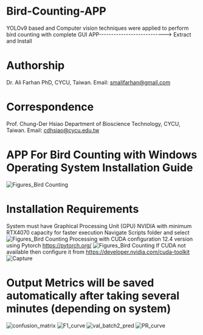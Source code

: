 # Bird-Counting-APP
YOLOv9 based and Computer vision techniques were applied to perform bird counting with complete GUI APP--------------------------->
Extract and Install
# Authorship
Dr. Ali Farhan PhD, CYCU, Taiwan. Email: smalifarhan@gmail.com
# Correspondence
Prof. Chung-Der Hsiao Department of Bioscience Technology, CYCU, Taiwan. Email: cdhsiao@cycu.edu.tw
# APP For Bird Counting with Windows Operating System Installation Guide
![Figures_Bird Counting](https://github.com/user-attachments/assets/465d3997-29aa-4a4a-acb6-45bab3b748fe)
# Installation Requirements
System must have Graphical Processing Unit (GPU) NVIDIA with minimum RTX4070 capacity for faster execution
Navigate Scripts folder and select 
![Figures_Bird Counting](https://github.com/user-attachments/assets/262687b2-86cc-494e-b52e-30952c2084cc)
Processing with CUDA configuration 12.4 version using Pytorch https://pytorch.org/
![Figures_Bird Counting](https://github.com/user-attachments/assets/7dfc2adb-b0d8-4306-af44-2136dc79d0a5)
If CUDA not available then configure it from  https://developer.nvidia.com/cuda-toolkit
![Capture](https://github.com/user-attachments/assets/c3252cbe-5aac-4a86-b0ce-0e83291a0a01)
# Output Metrics will be saved automatically after taking several minutes (depending on system)
![confusion_matrix](https://github.com/user-attachments/assets/2f40bd2a-3ff0-4bc7-a2f7-1d165a4c623e)
![F1_curve](https://github.com/user-attachments/assets/069ea98e-55ac-4778-9b84-b1c31c5d7f64)
![val_batch2_pred](https://github.com/user-attachments/assets/94662c27-fafd-4d53-b766-1f631c1c097c)
![PR_curve](https://github.com/user-attachments/assets/0bb33f74-76db-4225-a727-6a69c5432a31)
